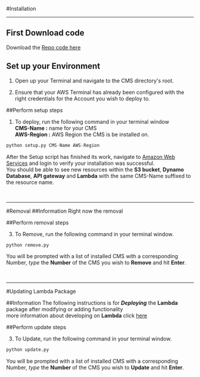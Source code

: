 #Installation
<hr>

## First Download code
Download the [Repo code here](https://github.com/Kitsui/AWS-CMS-LAMBDA)

## Set up your Environment
1. Open up your Terminal and navigate to the CMS directory's root.

2. Ensure that your AWS Terminal has already been configured with the right credentials for the Account you wish to deploy to.

##Perform setup steps

1. To deploy, run the following command in your terminal window  
**CMS-Name :** name for your CMS  
**AWS-Region :** AWS Region the CMS is be installed on.  
```Python
python setup.py CMS-Name AWS-Region
```
After the Setup script has finished its work, navigate to [Amazon Web Services](aws.amazon.com) and login to verify your installation was successful.  
You should be able to see new resources within the **S3 bucket**, **Dynamo Database**, **API gateway** and **Lambda** with the same CMS-Name suffixed to the resource name.

<br />
<hr>

#Removal
##Information
Right now the removal 

##Perform removal steps

3. To Remove, run the following command in your terminal window.

```Python
python remove.py
```
You will be prompted with a list of installed CMS with a corresponding Number, _type_ the **Number** of the CMS you wish to **Remove** and hit **Enter**.

<br />
<hr>

#Updating Lambda Package

##Information
The following instructions is for **_Deploying_** the **Lambda** package after modifying or adding functionality  
more information about developing on **Lambda** click [here](https://github.com/Kitsui/AWS-CMS-LAMBDA)

##Perform update steps

3. To Update, run the following command in your terminal window.

```Python
python update.py
```
You will be prompted with a list of installed CMS with a corresponding Number, _type_ the **Number** of the CMS you wish to **Update** and hit **Enter**.
